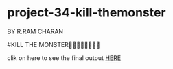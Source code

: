 # project-34-kill-themonster
BY R.RAM CHARAN 

#KILL THE MONSTER🤑😡🤬🦾🎇🎆✨🎃

clik on here to see the final output [HERE](https://ramcharan208.github.io/project-34-kill-themonster/)

